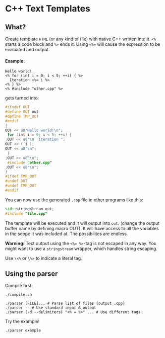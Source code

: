 # C++ Text Templates

## What?
Create template `HTML` (or any kind of file) with native C++ written into it.
`<%` starts a code block and `%>` ends it. Using `<%=` will cause the expression
to be evaluated and output.

#### Example:

```
Hello world!
<% for (int i = 0; i < 5; ++i) { %>
  Iteration <%= i %>
<% } %>
<% #include "other.cpp" %>
```

gets turned into:

```cpp
#ifndef OUT
#define OUT out
#define TMP_OUT
#endif
{
OUT << u8"Hello world!\n";
 for (int i = 0; i < 5; ++i) { 
;OUT << u8"\n  Iteration ";
OUT << ( i );
OUT << u8"\n";
 } 
;OUT << u8"\n";
 #include "other.cpp" 
;OUT << u8"\n";
}
#ifdef TMP_OUT
#undef OUT
#undef TMP_OUT
#endif
```

You can now use the generated `.cpp` file in other programs like this:

```cpp
std::stringstream out;
#include "file.cpp"
```

The template will be executed and it will output into `out`. (change the output
buffer name by defining macro OUT).
It will have access to all the variables in the scope it was
included at. The possibilites are endless.

**Warning:** Text output using the `<%= %>`-tag is not escaped in any way. You
might want to use a `stringstream` wrapper, which handles string escaping.

Use `\<%` or `\%>` to indicate a literal tag.

## Using the parser

Compile first:
```
./compile.sh
```

```
./parser [FILE]... # Parse list of files (output .cpp)
./parser -- # Use standard input & output
./parser (-d|--delimiters) "<% = %>" ... # Use different tags
```

Try the example!
```
./parser example
```
